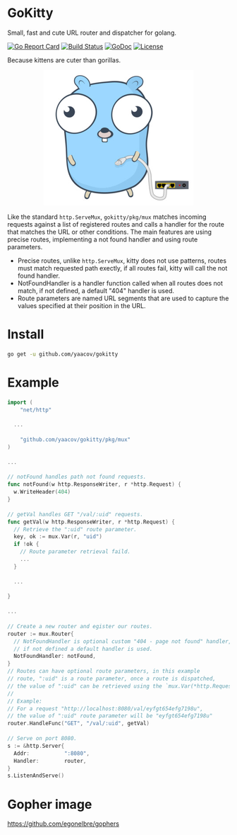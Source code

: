 # GoKitty
Small, fast and cute URL router and dispatcher for golang.

[![Go Report Card](https://goreportcard.com/badge/github.com/yaacov/gokitty)](https://goreportcard.com/report/github.com/yaacov/gokitty)
[![Build Status](https://travis-ci.org/yaacov/gokitty.svg?branch=master)](https://travis-ci.org/yaacov/gokitty)
[![GoDoc](https://godoc.org/github.com/yaacov/gokitty/pkg/mux?status.svg)](https://godoc.org/github.com/yaacov/gokitty/pkg/mux)
[![License](https://img.shields.io/badge/License-Apache%202.0-blue.svg)](https://opensource.org/licenses/Apache-2.0)

Because kittens are cuter than gorillas.

<p align="center">
  <img src="https://raw.githubusercontent.com/yaacov/gokitty/master/img/net.jpg" alt="Random cat image">
</p>

Like the standard `http.ServeMux`, `gokitty/pkg/mux` matches incoming requests against a list of registered routes and calls a handler for the route that matches the URL or other conditions. The main features are using precise routes, implementing a not found handler and using route parameters.

- Precise routes, unlike `http.ServeMux`, kitty does not use patterns, routes must match requested path exectly, if all routes fail, kitty will call the not found handler.
- NotFoundHandler is a handler function called when all routes does not match, if not defined, a default "404" handler is used.
- Route parameters are named URL segments that are used to capture the values specified at their position in the URL.

# Install

``` bash
go get -u github.com/yaacov/gokitty
```

# Example

``` go
import (
	"net/http"
  
  ...

	"github.com/yaacov/gokitty/pkg/mux"
)

...

// notFound handles path not found requests.
func notFound(w http.ResponseWriter, r *http.Request) {
  w.WriteHeader(404)
}

// getVal handles GET "/val/:uid" requests.
func getVal(w http.ResponseWriter, r *http.Request) {
  // Retrieve the ":uid" route parameter.
  key, ok := mux.Var(r, "uid")
  if !ok {
    // Route parameter retrieval faild.
    ...
  }
  
  ...
  
}

...

// Create a new router and egister our routes.
router := mux.Router{
  // NotFoundHandler is optional custom "404 - page not found" handler,
  // if not defined a default handler is used.
  NotFoundHandler: notFound,
}
// Routes can have optional route parameters, in this example
// route, ":uid" is a route parameter, once a route is dispatched, 
// the value of ":uid" can be retrieved using the `mux.Var(*http.Request, string)` method.
//
// Example:
// For a request "http://localhost:8080/val/eyfgt654efg7198u",
// the value of ":uid" route parameter will be "eyfgt654efg7198u"
router.HandleFunc("GET", "/val/:uid", getVal)

// Serve on port 8080.
s := &http.Server{
  Addr:           ":8080",
  Handler:        router,
}
s.ListenAndServe()

```
# Gopher image

https://github.com/egonelbre/gophers
